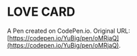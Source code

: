 # LOVE CARD

A Pen created on CodePen.io. Original URL: [https://codepen.io/YuBig/pen/oMRjaQ](https://codepen.io/YuBig/pen/oMRjaQ).

